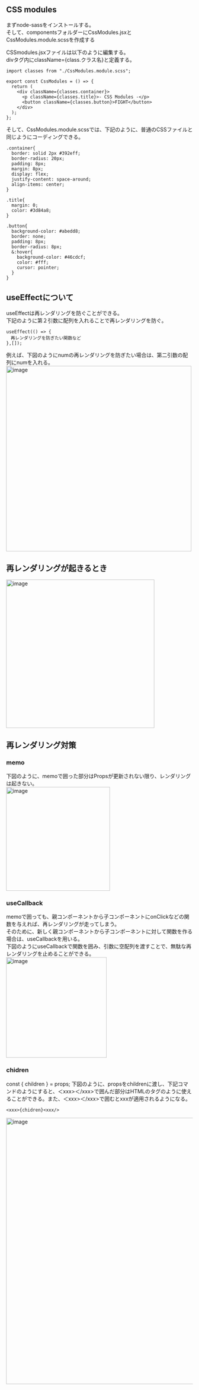 

## CSS modules
まずnode-sassをインストールする。<br>
そして、componentsフォルダーにCssModules.jsxとCssModules.module.scssを作成する<br>

CSSmodules.jsxファイルは以下のように編集する。<br>
divタグ内にclassName={class.クラス名}と定義する。

```
import classes from "./CssModules.module.scss";

export const CssModules = () => {
  return (
    <div className={classes.container}>
      <p className={classes.title}>- CSS Modules -</p>
      <button className={classes.button}>FIGHT</button>
    </div>
  );
};
```
そして、CssModules.module.scssでは、下記のように、普通のCSSファイルと同じようにコーディングできる。
```
.container{
  border: solid 2px #392eff;
  border-radius: 20px;
  padding: 8px;
  margin: 8px;
  display: flex;
  justify-content: space-around;
  align-items: center;
}

.title{
  margin: 0;
  color: #3d84a8;
}

.button{
  background-color: #abedd8;
  border: none;
  padding: 8px;
  border-radius: 8px;
  &:hover{
    background-color: #46cdcf;
    color: #fff;
    cursor: pointer;
  }
}
```

## useEffectについて
useEffectは再レンダリングを防ぐことができる。  
下記のように第２引数に配列を入れることで再レンダリングを防ぐ。  
```
useEffect(() => {
　再レンダリングを防ぎたい関数など
},[]);
```


例えば、下図のようにnumの再レンダリングを防ぎたい場合は、第二引数の配列にnumを入れる。
<img width="500" alt="image" src="https://user-images.githubusercontent.com/97214466/150306848-ba8f696a-faef-4edb-8751-a152aa6f5a61.png">

## 再レンダリングが起きるとき
<img width="400" alt="image" src="https://user-images.githubusercontent.com/97214466/150468986-5146acb7-3819-44b9-9910-75f4ccd11a74.png">

## 再レンダリング対策

### memo
下図のように、memoで囲った部分はPropsが更新されない限り、レンダリングは起きない。  
<img width="280" alt="image" src="https://user-images.githubusercontent.com/97214466/150469424-f4b38943-f2b9-405a-b765-0e938dfa1ca8.png">

### useCallback
memoで囲っても、親コンポーネントから子コンポーネントにonClickなどの関数を与えれば、再レンダリングが走ってしまう。  
そのために、新しく親コンポーネントから子コンポーネントに対して関数を作る場合は、useCallbackを用いる。  
下図のようにuseCallbackで関数を囲み、引数に空配列を渡すことで、無駄な再レンダリングを止めることができる。  
<img width="271" alt="image" src="https://user-images.githubusercontent.com/97214466/150470437-029d2366-f967-4a52-876a-ed2e3966600c.png">

### chidren
const { children } = props;
下図のように、propsをchildrenに渡し、下記コマンドのようにすると、＜xxx>＜/xxx>で囲んだ部分はHTMLのタグのように使えることができる。また、＜xxx>＜/xxx>で囲むとxxxが適用されるようになる。
```
<xxx>{chidren}<xxx/>
```
 
  
<img width="718" alt="image" src="https://user-images.githubusercontent.com/97214466/150919892-6d5a2806-498b-4159-a0d1-2fe4bd36515b.png">

  







